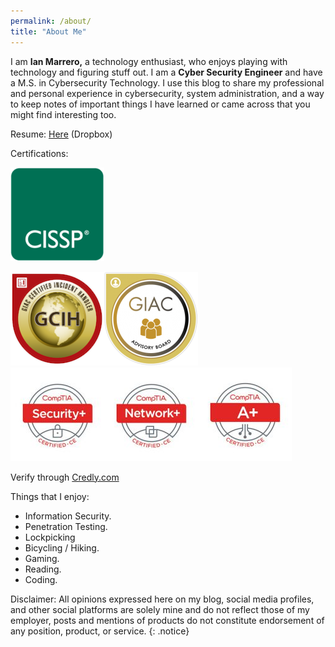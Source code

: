 ```yaml
---
permalink: /about/
title: "About Me"
---
```


I am **Ian Marrero,** a technology enthusiast, who enjoys playing with technology and figuring stuff out. I am a **Cyber Security Engineer** and have a M.S. in Cybersecurity Technology. I use this blog to share my professional and personal experience in cybersecurity, system administration, and a way to keep notes of important things I have learned or came across that you might find interesting too.

Resume: [Here](https://www.dropbox.com/scl/fi/j4ctu868hskq8ndo2jrph/WEB-Ian-Marrero-Resume.pdf?rlkey=yzwf3pn1zwe5bhb4n82xc7qf7&st=u5dje6k2&dl=0) (Dropbox)

Certifications:

![CISSP](/assets/images/2021/04/isc2_cissp2-150x150.png)

![](/assets/images/2019/10/giac-certified-incident-handler-gcih-150x150.png)![](/assets/images/2019/10/giac_advisory_board-badge-150x150.png)  
![](/assets/images/2019/07/SecurityPlus-Logo-Certified-CE-1-150x150.jpg)![](/assets/images/2019/07/NetworkPlus-Logo-Certified-CE-1-150x150.jpg)![](/assets/images/2019/07/Aplus-Logo-Certified-CE-1-150x150.jpg)

 Verify through [Credly.com](https://www.credly.com/users/ian-marrero)

Things that I enjoy:

- Information Security.
- Penetration Testing.
- Lockpicking
- Bicycling / Hiking.
- Gaming.
- Reading.
- Coding.

Disclaimer: All opinions expressed here on my blog, social media profiles, and other social platforms are solely mine and do not reflect those of my employer, posts and mentions of products do not constitute endorsement of any position, product, or service.
{: .notice}

